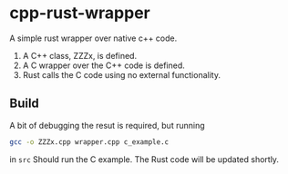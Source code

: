 # cpp-rust-wrapper

A simple rust wrapper over native c++ code.

1. A C++ class, ZZZx, is defined.
2. A C wrapper over the C++ code is defined.
3. Rust calls the C code using no external functionality.

## Build

A bit of debugging the resut is required, but running

```bash
gcc -o ZZZx.cpp wrapper.cpp c_example.c
```

in ```src``` Should run the C example. The Rust code will be updated shortly.
